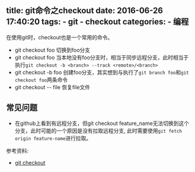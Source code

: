 title: git命令之checkout
date: 2016-06-26 17:40:20
tags:
    - git
    - checkout
categories:
    - 编程
---
在使用git时，checkout也是一个常用的命令。

* git checkout foo 切换到foo分支
* git checkout foo 当本地没有foo分支时，相当于同步远程分支，此时相当于执行`git checkout -b <branch> --track <remote>/<branch>`
* git checkout -b foo 创建foo分支，其实想到与执行了`git branch foo`和`git checkout foo`两条命令
* git checkout -- file 恢复file文件

## 常见问题
* 在github上看到有远程分支，但git checkout feature_name无法切换到这个分支，此时可能的一个原因是没有拉取远程分支, 此时需要使用`git fetch origin feature-name`进行拉取。

参考资料:
* [git checkout](https://git-scm.com/docs/git-checkout)
